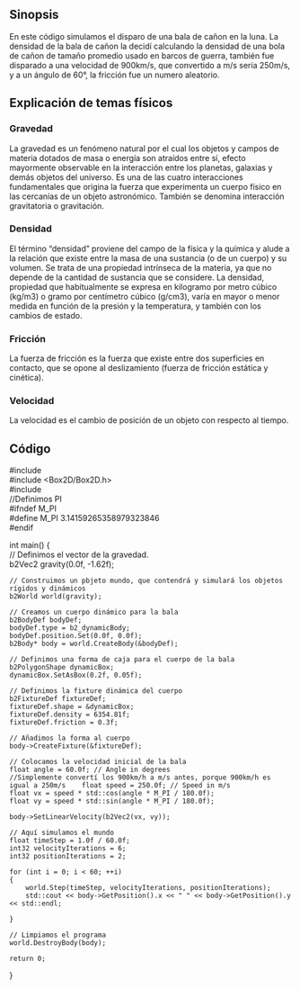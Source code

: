 ## Sinopsis
En este código simulamos el disparo de una bala de cañon en la luna. 
La densidad de la bala de cañon la decidí calculando la densidad de una bola de cañon de tamaño promedio usado en barcos de guerra, también fue disparado a una velocidad de 900km/s, que convertido a m/s sería 250m/s, y a un ángulo de 60°, la fricción fue un numero aleatorio.

## Explicación de temas físicos
### Gravedad 
La gravedad es un fenómeno natural por el cual los objetos y campos de materia dotados de masa o energía son atraídos entre sí, efecto mayormente observable en la interacción entre los planetas, galaxias y demás objetos del universo. Es una de las cuatro interacciones fundamentales que origina la fuerza que experimenta un cuerpo físico en las cercanías de un objeto astronómico. También se denomina interacción gravitatoria o gravitación.
### Densidad
El término “densidad” proviene del campo de la física y la química y alude a la relación que existe entre la masa de una sustancia (o de un cuerpo) y su volumen. Se trata de una propiedad intrínseca de la materia, ya que no depende de la cantidad de sustancia que se considere.
La densidad, propiedad que habitualmente se expresa en kilogramo por metro cúbico (kg/m3) o gramo por centímetro cúbico (g/cm3), varía en mayor o menor medida en función de la presión y la temperatura, y también con los cambios de estado.
### Fricción
La fuerza de fricción es la fuerza que existe entre dos superficies en contacto, que se opone al deslizamiento (fuerza de fricción estática y cinética).
### Velocidad
La velocidad es el cambio de posición de un objeto con respecto al tiempo.

## Código
#include <iostream>  
#include <Box2D/Box2D.h>  
#include <cmath>  
//Definimos PI  
#ifndef M_PI  
#define M_PI 3.14159265358979323846  
#endif  
  
int main() {  
    // Definimos el vector de la gravedad.  
    b2Vec2 gravity(0.0f, -1.62f);  
  
    // Construimos un pbjeto mundo, que contendrá y simulará los objetos rígidos y dinámicos  
    b2World world(gravity);  
  
    // Creamos un cuerpo dinámico para la bala  
    b2BodyDef bodyDef;  
    bodyDef.type = b2_dynamicBody;  
    bodyDef.position.Set(0.0f, 0.0f);  
    b2Body* body = world.CreateBody(&bodyDef);  
  
    // Definimos una forma de caja para el cuerpo de la bala  
    b2PolygonShape dynamicBox;  
    dynamicBox.SetAsBox(0.2f, 0.05f);  
  
    // Definimos la fixture dinámica del cuerpo  
    b2FixtureDef fixtureDef;  
    fixtureDef.shape = &dynamicBox;  
    fixtureDef.density = 6354.81f;  
    fixtureDef.friction = 0.3f;  
  
    // Añadimos la forma al cuerpo  
    body->CreateFixture(&fixtureDef);  
  
    // Colocamos la velocidad inicial de la bala  
    float angle = 60.0f; // Angle in degrees  
    //Simplemente convertí los 900km/h a m/s antes, porque 900km/h es igual a 250m/s    float speed = 250.0f; // Speed in m/s  
    float vx = speed * std::cos(angle * M_PI / 180.0f);  
    float vy = speed * std::sin(angle * M_PI / 180.0f);  
  
    body->SetLinearVelocity(b2Vec2(vx, vy));  
  
    // Aquí simulamos el mundo  
    float timeStep = 1.0f / 60.0f;  
    int32 velocityIterations = 6;  
    int32 positionIterations = 2;  
  
    for (int i = 0; i < 60; ++i)  
    {  
        world.Step(timeStep, velocityIterations, positionIterations);  
        std::cout << body->GetPosition().x << " " << body->GetPosition().y << std::endl;  
  
    }  
  
    // Limpiamos el programa  
    world.DestroyBody(body);  
  
    return 0;  
}